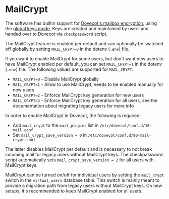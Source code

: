 # MailCrypt

The software has builtin support for
[Dovecot's mailbox encryption](https://wiki.dovecot.org/Plugins/MailCrypt), using the
[global keys mode](https://wiki.dovecot.org/Plugins/MailCrypt#Global_keys).
Keys are created and maintained by userli and handed over to Dovecot via
`checkpassword` script.

The MailCrypt feature is enabled per default and can optionally be switched
off globally by setting `MAIL_CRYPT=0` in the dotenv (`.env`) file.

If you want to enable MailCrypt for some users, but don't want new users to
have MailCrypt enabled per default, you can set `MAIL_CRYPT=1` in the dotenv
(`.env`) file. The following values are supported for `MAIL_CRYPT`:

* `MAIL_CRYPT=0` - Disable MailCrypt globally
* `MAIL_CRYPT=1` - Allow to use MailCrypt, needs to be enabled manually for new
                   users
* `MAIL_CRYPT=2` - Enforce MailCrypt key generation for new users
* `MAIL_CRYPT=3` - Enforce MailCrypt key generation for all users, see the
                   documentation about migrating legacy users for more info

In order to enable MailCrypt in Dovecot, the following is required:

* Add `mail_crypt` to the `mail_plugins` list in `/etc/dovecot/conf.d/10-mail.conf`
* Set `mail_crypt_save_version = 0` in `/etc/dovecot/conf.d/90-mail-crypt.conf`

The latter disables MailCrypt per default and is necessary to not break
incoming mail for legacy users without MailCrypt keys. The checkpassword script
automatically sets `mail_crypt_save_version = 2` for all users with MailCrypt
keys.

MailCrypt can be turned on/off for individual users by setting the `mail_crypt`
switch in the `virtual_users` database table. This switch is mainly meant to
provide a migration path from legacy users without MailCrypt keys. On new
setups, it's recommended to keep MailCrypt enabled for all users.
